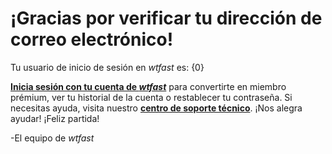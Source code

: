 # ¡Gracias por verificar tu dirección de correo electrónico! 

Tu usuario de inicio de sesión en *wtfast* es: {0}

[**Inicia sesión con tu cuenta de *wtfast***](https://secure.wtfast.com/member/Account/Login) para convertirte en miembro prémium, ver tu historial de la cuenta o restablecer tu contraseña. Si necesitas ayuda, visita nuestro [**centro de soporte técnico**](http://support.wtfast.com). ¡Nos alegra ayudar! ¡Feliz partida!

-El equipo de *wtfast*
